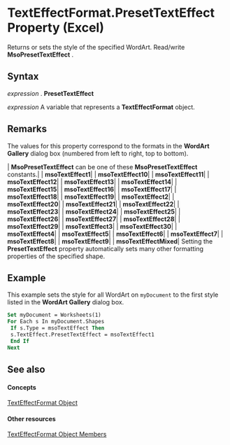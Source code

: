 
# TextEffectFormat.PresetTextEffect Property (Excel)

Returns or sets the style of the specified WordArt. Read/write  **MsoPresetTextEffect** .


## Syntax

 _expression_ . **PresetTextEffect**

 _expression_ A variable that represents a **TextEffectFormat** object.


## Remarks

The values for this property correspond to the formats in the  **WordArt Gallery** dialog box (numbered from left to right, top to bottom).



| **MsoPresetTextEffect** can be one of these **MsoPresetTextEffect** constants.|
| **msoTextEffect1**|
| **msoTextEffect10**|
| **msoTextEffect11**|
| **msoTextEffect12**|
| **msoTextEffect13**|
| **msoTextEffect14**|
| **msoTextEffect15**|
| **msoTextEffect16**|
| **msoTextEffect17**|
| **msoTextEffect18**|
| **msoTextEffect19**|
| **msoTextEffect2**|
| **msoTextEffect20**|
| **msoTextEffect21**|
| **msoTextEffect22**|
| **msoTextEffect23**|
| **msoTextEffect24**|
| **msoTextEffect25**|
| **msoTextEffect26**|
| **msoTextEffect27**|
| **msoTextEffect28**|
| **msoTextEffect29**|
| **msoTextEffect3**|
| **msoTextEffect30**|
| **msoTextEffect4**|
| **msoTextEffect5**|
| **msoTextEffect6**|
| **msoTextEffect7**|
| **msoTextEffect8**|
| **msoTextEffect9**|
| **msoTextEffectMixed**|
Setting the  **PresetTextEffect** property automatically sets many other formatting properties of the specified shape.


## Example

This example sets the style for all WordArt on  `myDocument` to the first style listed in the **WordArt Gallery** dialog box.


```vb
Set myDocument = Worksheets(1) 
For Each s In myDocument.Shapes 
 If s.Type = msoTextEffect Then 
 s.TextEffect.PresetTextEffect = msoTextEffect1 
 End If 
Next
```


## See also


#### Concepts


[TextEffectFormat Object](7fe03721-6a45-569e-add4-fc8849c99535.md)
#### Other resources


[TextEffectFormat Object Members](10d920d6-b96f-7afa-8e27-c22ba0926146.md)
